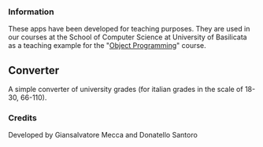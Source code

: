 ### Information

These apps have been developed for teaching purposes. They are used in our courses at the School of Computer Science at University of Basilicata as a teaching example for the "[Object Programming](https://www.informatica.unibas.it/moodle)" course.

## Converter
A simple converter of university grades (for italian grades in the scale of 18-30, 66-110).


### Credits

Developed by
Giansalvatore Mecca and Donatello Santoro
